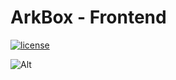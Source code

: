 # ArkBox - Frontend

[![license](https://img.shields.io/github/license/White-Studio/ArkBox-frontend?style=flat-square)]()


![Alt](https://repobeats.axiom.co/api/embed/cf4d2e2a7a417db159d95e177c534aaf35fa9133.svg "Repobeats analytics image")


